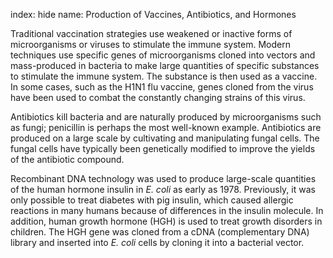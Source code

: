 index: hide
name: Production of Vaccines, Antibiotics, and Hormones

Traditional vaccination strategies use weakened or inactive forms of microorganisms or viruses to stimulate the immune system. Modern techniques use specific genes of microorganisms cloned into vectors and mass-produced in bacteria to make large quantities of specific substances to stimulate the immune system. The substance is then used as a vaccine. In some cases, such as the H1N1 flu vaccine, genes cloned from the virus have been used to combat the constantly changing strains of this virus.

Antibiotics kill bacteria and are naturally produced by microorganisms such as fungi; penicillin is perhaps the most well-known example. Antibiotics are produced on a large scale by cultivating and manipulating fungal cells. The fungal cells have typically been genetically modified to improve the yields of the antibiotic compound.

Recombinant DNA technology was used to produce large-scale quantities of the human hormone insulin in  *E. coli* as early as 1978. Previously, it was only possible to treat diabetes with pig insulin, which caused allergic reactions in many humans because of differences in the insulin molecule. In addition, human growth hormone (HGH) is used to treat growth disorders in children. The HGH gene was cloned from a cDNA (complementary DNA) library and inserted into  *E. coli* cells by cloning it into a bacterial vector.
